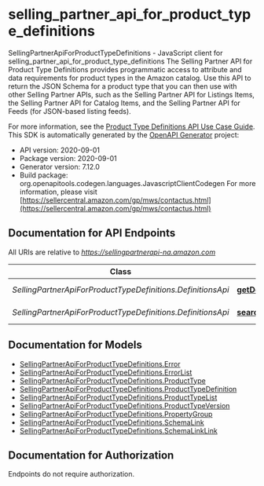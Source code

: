# selling_partner_api_for_product_type_definitions

SellingPartnerApiForProductTypeDefinitions - JavaScript client for selling_partner_api_for_product_type_definitions
The Selling Partner API for Product Type Definitions provides programmatic access to attribute and data requirements for product types in the Amazon catalog. Use this API to return the JSON Schema for a product type that you can then use with other Selling Partner APIs, such as the Selling Partner API for Listings Items, the Selling Partner API for Catalog Items, and the Selling Partner API for Feeds (for JSON-based listing feeds).

For more information, see the [Product Type Definitions API Use Case Guide](doc:product-type-api-use-case-guide).
This SDK is automatically generated by the [OpenAPI Generator](https://openapi-generator.tech) project:

- API version: 2020-09-01
- Package version: 2020-09-01
- Generator version: 7.12.0
- Build package: org.openapitools.codegen.languages.JavascriptClientCodegen
For more information, please visit [https://sellercentral.amazon.com/gp/mws/contactus.html](https://sellercentral.amazon.com/gp/mws/contactus.html)

## Documentation for API Endpoints

All URIs are relative to *https://sellingpartnerapi-na.amazon.com*

Class | Method | HTTP request | Description
------------ | ------------- | ------------- | -------------
*SellingPartnerApiForProductTypeDefinitions.DefinitionsApi* | [**getDefinitionsProductType**](docs/DefinitionsApi.md#getDefinitionsProductType) | **GET** /definitions/2020-09-01/productTypes/{productType} | 
*SellingPartnerApiForProductTypeDefinitions.DefinitionsApi* | [**searchDefinitionsProductTypes**](docs/DefinitionsApi.md#searchDefinitionsProductTypes) | **GET** /definitions/2020-09-01/productTypes | 


## Documentation for Models

 - [SellingPartnerApiForProductTypeDefinitions.Error](docs/Error.md)
 - [SellingPartnerApiForProductTypeDefinitions.ErrorList](docs/ErrorList.md)
 - [SellingPartnerApiForProductTypeDefinitions.ProductType](docs/ProductType.md)
 - [SellingPartnerApiForProductTypeDefinitions.ProductTypeDefinition](docs/ProductTypeDefinition.md)
 - [SellingPartnerApiForProductTypeDefinitions.ProductTypeList](docs/ProductTypeList.md)
 - [SellingPartnerApiForProductTypeDefinitions.ProductTypeVersion](docs/ProductTypeVersion.md)
 - [SellingPartnerApiForProductTypeDefinitions.PropertyGroup](docs/PropertyGroup.md)
 - [SellingPartnerApiForProductTypeDefinitions.SchemaLink](docs/SchemaLink.md)
 - [SellingPartnerApiForProductTypeDefinitions.SchemaLinkLink](docs/SchemaLinkLink.md)


## Documentation for Authorization

Endpoints do not require authorization.

